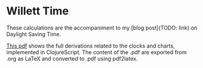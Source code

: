# Willett Time

These calculations are the accompaniment to my [blog post](TODO: link)
on Daylight Saving Time.

[This pdf](https://github.com/astahlman/willet-time/blob/master/core.pdf)
shows the full derivations related to the clocks and charts,
implemented in ClojureScript. The content of the .pdf are exported
from .org as LaTeX and converted to .pdf using pdf2latex.

